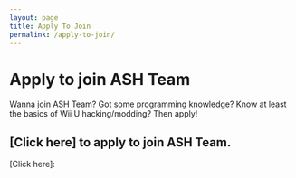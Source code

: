 ```yaml
---
layout: page
title: Apply To Join
permalink: /apply-to-join/
---
```


# Apply to join ASH Team
Wanna join ASH Team? Got some programming knowledge? Know at least the basics of Wii U hacking/modding? Then apply!

## [Click here] to apply to join ASH Team.

<!-- just some referencing to links -->
[Click here]: 
